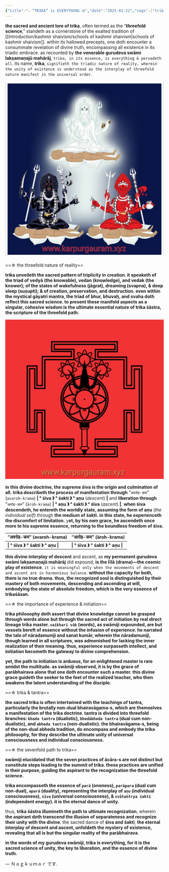 ```yaml
---
{"title":"☆ “TRIKA” is EVERYTHING ॐ","date":"2025-01-22","tags":["trikashasan","trika","agama","everything","kashmirshaivism","shiva","shakti","anu","avarohakrama","arohakrama","threefold","science","nature","reality","individualconsciousness","universalconsciousness","articles"],"publish":true,"path":"Trika/trika is everything.md","permalink":"/Trika/trika is everything/","PassFrontmatter":true}
---
```


**the sacred and ancient lore of trika**, often termed as the “**threefold science**,” standeth as a cornerstone of the exalted tradition of [[Introduction/kashmir shaivism/schools of kashmir shaivism\|schools of kashmir shaivism]]. within its hallowed precepts, one doth encounter a consummate revelation of divine truth, encompassing all existence in its triadic embrace. as recounted by **the venerable gurudeva swāmi lakṣamaṇajū mahārāj**, `trika, in its essence, is everything & pervadeth all`. its name, **trika**, `signifieth the triadic nature of reality, wherein the unity of existence is understood as the interplay of threefold nature manifest in the universal order`.

![tantra.jpg](../metadata/tantra.jpg)

==☆ the threefold nature of reality==

**trika unveileth the sacred pattern of triplicity in creation. it speaketh of the triad of vedyā (the knowable), vedan (knowledge), and vedak (the knower); of the states of wakefulness (jāgrat), dreaming (svapna), & deep sleep (suṣupti); & of creation, preservation, and destruction. even within the mystical gāyatri mantra, the triad of bhur, bhuvaḥ, and svaha doth reflect this sacred science. to present these manifold aspects as a singular, cohesive wisdom is the ultimate essential nature of trika śāstra, the scripture of the threefold path.**

![SquareQuick_2025117221127364.jpg](../metadata/SquareQuick_2025117221127364.jpg)

**in this divine doctrine, the supreme śiva is the origin and culmination of all.** **trika describeth the process of manifestation through** “`अवरोह-क्रम`” (`avaroh-krama`) **| ° śiva 》 ° śakti 》 ° aṇu** (*descent*) **|** and **liberation through** “`आरोह-क्रम`” (`āroh-krama`) **| ° aṇu 》 ° śakti 》 ° śiva** (*ascent*) **|**. **when śiva descendeth, he entereth the worldly state, assuming the form of aṇu** (*the individual self*) through **the medium of śakti.** **in this state, he experienceth the discomfort of limitation.** y**et, by his own grace, he ascendeth once more to his supreme essence, returning to the boundless freedom of śiva.**

| “अवरोह-क्रम” (avaroh-krama)        | “आरोह-क्रम” (āroh-krama)           |
| ---------------------------------- | ---------------------------------- |
| **\| ° śiva 》 ° śakti 》 ° aṇu \|** | **\| ° śiva 》 ° śakti 》 ° aṇu \|** |

**this divine interplay of descent** and ascent, as **my permanent gurudeva swāmi lakṣamaṇajū mahārāj** did expound, **is the līlā (drama)—the cosmic play of existence**. `it is meaningful only when the movements of descent and ascent are in harmonious balance`. **without the capacity for both, there is no true drama. thus, the recognized soul is distinguished by their mastery of both movements, descending and ascending at will, embodying the state of absolute freedom, which is the very essence of trikaśāsan.**

==☆ the importance of experience & initiation==

**trika philosophy doth assert that divine knowledge cannot be grasped through words alone but through the sacred act of initiation by real direct lineage trika master. `vaikhari vāk` (words), as swāmiji expounded, are but vessels bereft of essence without the infusion of experience. he narrated the tale of nāradamuniji and sanat kumār, wherein the nāradamuniji, though learned in all scriptures, was admonished for lacking the inner realization of their meaning. thus, experience surpasseth intellect, and initiation becometh the gateway to divine comprehension.**

**yet, the path to initiation is arduous, for an enlightened master is rare amidst the multitude. as swāmiji observed, it is by the grace of parābhairava alone that one doth encounter such a master. this divine grace guideth the seeker to the feet of the realized teacher, who then awakens the latent understanding of the disciple.**

==☆ trika & tantra==

**the sacred trika is often intertwined with the teachings of tantra, particularly the brutally non-dual bhairavāgama-s, which are themselves a manifestation of the trika doctrine. tantra is divided into threefold branches: `bheda tantra` (dualistic), `bhedābheda tantra` (dual cum non-dualistic), and `abheda tantra` (non-dualistic). the bhairavāgama-s, being of the non-dual abheda tradition, do encompass and embody the trika philosophy, for they describe the ultimate unity of universal consciousness and individual consciousness.**

==☆ the sevenfold path to trika==

**swāmiji elucidated that the seven practices of ācāra-s are not distinct but constitute steps leading to the summit of trika. these practices are unified in their purpose, guiding the aspirant to the recognization the threefold science.**

**trika encompasseth the essence of `parā` (oneness), `parāpara` (dual cum non-dual), `aparā` (duality), representing the interplay of `aṇu` (individual consciousness), `śiva` (universal consciousness), & `svātaṅtrya śakti` (independent energy). it is the eternal dance of unity.**

thus, **trika śāstra illumineth the path to ultimate recognization**, wherein **the aspirant doth transcend the illusion of separateness and recognize their unity with the divine**. the sacred dance of **śiva and śakti**, **the eternal interplay of descent and ascent, unfoldeth the mystery of existence, revealing that all is but the singular reality of the parābhairava**.

**in the words of my gurudeva swāmiji, trika is everything, for it is the sacred science of unity, the key to liberation, and the essence of divine truth.**

—  Ｎａｇｋｕｍａｒ です.